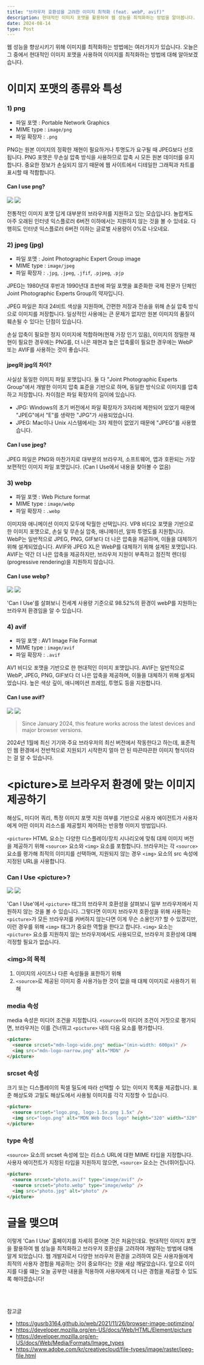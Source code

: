 ```yaml
---
title: "브라우저 호환성을 고려한 이미지 최적화 (feat. webP, avif)"
description: 현대적인 이미지 포맷을 활용하여 웹 성능을 최적화하는 방법을 알아봅니다.
date: 2024-08-14
type: Post
---
```


웹 성능을 향상시키기 위해 이미지를 최적화하는 방법에는 여러가지가 있습니다. 오늘은 그 중에서 현대적인 이미지 포맷을 사용하여 이미지를 최적화하는 방법에 대해 알아보겠습니다.

# 이미지 포맷의 종류와 특성

### 1) png

- 파일 포맷 : Portable Network Graphics
- MIME type : `image/png`
- 파일 확장자 : `.png`

PNG는 원본 이미지의 정확한 재현이 필요하거나 투명도가 요구될 때 JPEG보다 선호됩니다. PNG 포맷은 무손실 압축 방식을 사용하므로 압축 시 모든 원본 데이터를 유지합니다. 중요한 정보가 손실되지 않기 때문에 웹 사이트에서 디테일한 그래픽과 차트를 표시할 때 적합합니다.

#### Can I use png?

<img src="/images/post/front-end/modern-image-format/04.png"/>
<img src="/images/post/front-end/modern-image-format/03.png"/>

전통적인 이미지 포맷 답게 대부분의 브라우저를 지원하고 있는 모습입니다. 놀랍게도 아주 오래된 인터넷 익스플로러 6버전 이하에서는 지원하지 않는 것을 볼 수 있네요. 다행히도 인터넷 익스플로러 6버전 이하는 글로벌 사용량이 0%로 나오네요.

### 2) jpeg (jpg)

- 파일 포맷 : Joint Photographic Expert Group image
- MIME type : `image/jpeg`
- 파일 확장자 : `.jpg`, `.jpeg`, `.jfif`, `.pjpeg`, `.pjp`

JPEG는 1980년대 후반과 1990년대 초반에 파일 포맷을 표준화한 국제 전문가 단체인 Joint Photographic Experts Group의 약자입니다.

JPEG 파일은 최대 24비트 색상을 지원하며, 간편한 저장과 전송을 위해 손실 압축 방식으로 이미지를 저장합니다. 일상적인 사용에는 큰 문제가 없지만 원본 이미지의 품질이 훼손될 수 있다는 단점이 있습니다.

손실 압축이 필요한 정지 이미지에 적합하며(현재 가장 인기 있음), 이미지의 정밀한 재현이 필요한 경우에는 PNG를, 더 나은 재현과 높은 압축률이 필요한 경우에는 WebP 또는 AVIF를 사용하는 것이 좋습니다.

#### jpeg와 jpg의 차이?

사실상 동일한 이미지 파일 포맷입니다. 둘 다 "Joint Photographic Experts Group"에서 개발한 이미지 압축 표준을 기반으로 하며, 동일한 방식으로 이미지를 압축하고 저장합니다. 차이점은 파일 확장자의 길이에 있습니다.

- JPG: Windows의 초기 버전에서 파일 확장자가 3자리에 제한되어 있었기 때문에 "JPEG"에서 "E"를 생략한 "JPG"가 사용되었습니다.
- JPEG: Mac이나 Unix 시스템에서는 3자 제한이 없었기 때문에 "JPEG"를 사용했습니다.

#### Can I use jpeg?

JPEG 파일은 PNG와 마찬가지로 대부분의 브라우저, 소프트웨어, 앱과 호환되는 가장 보편적인 이미지 파일 포맷입니다. (Can I Use에서 내용을 찾아볼 수 없음)

### 3) webp

- 파일 포맷 : Web Picture format
- MIME type : `image/webp`
- 파일 확장자 : `.webp`

이미지와 애니메이션 이미지 모두에 탁월한 선택입니다. VP8 비디오 포맷을 기반으로 한 이미지 포맷으로, 손실 및 무손실 압축, 애니메이션, 알파 투명도를 지원합니다. WebP는 일반적으로 JPEG, PNG, GIF보다 더 나은 압축을 제공하며, 이들을 대체하기 위해 설계되었습니다. AVIF와 JPEG XL은 WebP를 대체하기 위해 설계된 포맷입니다. AVIF는 약간 더 나은 압축을 제공하지만, 브라우저 지원이 부족하고 점진적 렌더링(progressive rendering)을 지원하지 않습니다.

#### Can I use webp?

<img src="/images/post/front-end/modern-image-format/05.png"/>
<img src="/images/post/front-end/modern-image-format/06.png"/>

'Can I Use'를 살펴보니 전세계 사용량 기준으로 98.52%의 환경이 webP를 지원하는 브라우저 환경임을 알 수 있습니다.

### 4) avif

- 파일 포맷 : AV1 Image File Format
- MIME type : `image/avif`
- 파일 확장자 : `.avif`

AV1 비디오 포맷을 기반으로 한 현대적인 이미지 포맷입니다. AVIF는 일반적으로 WebP, JPEG, PNG, GIF보다 더 나은 압축을 제공하며, 이들을 대체하기 위해 설계되었습니다. 높은 색상 깊이, 애니메이션 프레임, 투명도 등을 지원합니다.

#### Can I use avif?

<img src="/images/post/front-end/modern-image-format/02.png"/>
<img src="/images/post/front-end/modern-image-format/01.png"/>

> Since January 2024, this feature works across the latest devices and major browser versions.

2024년 1월에 최신 기기와 주요 브라우저의 최신 버전에서 작동한다고 하는데, 표준적인 웹 환경에서 전반적으로 지원되기 시작한지 얼마 안 된 따끈따끈한 이미지 형식이라는 걸 알 수 있습니다.

# \<picture>로 브라우저 환경에 맞는 이미지 제공하기

해상도, 미디어 쿼리, 특정 이미지 포맷 지원 여부를 기반으로 사용자 에이전트가 사용자에게 어떤 이미지 리소스를 제공할지 제어하는 반응형 이미지 방법입니다.

`<picture>` HTML 요소는 다양한 디스플레이/장치 시나리오에 맞춰 대체 이미지 버전을 제공하기 위해 `<source>` 요소와 `<img>` 요소를 포함합니다. 브라우저는 각 `<source>` 요소를 평가해 최적의 이미지를 선택하며, 지원되지 않는 경우 `<img>` 요소의 src 속성에 지정된 URL을 사용합니다.

### Can I Use \<picture>?

<img src="/images/post/front-end/modern-image-format/07.png"/>
<img src="/images/post/front-end/modern-image-format/08.png"/>

'Can I Use'에서 `<picture>` 태그의 브라우저 호환성을 살펴보니 일부 브라우저에서 지원하지 않는 것을 볼 수 있습니다. 그렇다면 이미지 브라우저 호환성을 위해 사용하는 `<picture>`가 모든 브라우저를 커버하지 않는다면 이게 무슨 소용인가? 할 수 있겠지만, 이런 경우를 위해 `<img>` 태그가 중요한 역할을 한다고 합니다. `<img>` 요소는 `<picture>` 요소를 지원하지 않는 브라우저에서도 사용되므로, 브라우저 호환성에 대해 걱정할 필요가 없습니다.

### \<img>의 목적

1. 이미지의 사이즈나 다른 속성들을 표한하기 위해
2. `<source>`로 제공된 이미지 중 사용가능한 것이 없을 때 대체 이미지로 사용하기 위해

### media 속성

media 속성은 미디어 조건을 지정합니다. `<source>`의 미디어 조건이 거짓으로 평가되면, 브라우저는 이를 건너뛰고 `<picture>` 내의 다음 요소를 평가합니다.

```html
<picture>
  <source srcset="mdn-logo-wide.png" media="(min-width: 600px)" />
  <img src="mdn-logo-narrow.png" alt="MDN" />
</picture>
```

### srcset 속성

크기 또는 디스플레이의 픽셀 밀도에 따라 선택할 수 있는 이미지 목록을 제공합니다. 표준 해상도와 고밀도 해상도에서 사용될 이미지를 각각 지정할 수 있습니다.

```html
<picture>
  <source srcset="logo.png, logo-1.5x.png 1.5x" />
  <img src="logo.png" alt="MDN Web Docs logo" height="320" width="320" />
</picture>
```

### type 속성

`<source>` 요소의 srcset 속성에 있는 리소스 URL에 대한 MIME 타입을 지정합니다. 사용자 에이전트가 지정된 타입을 지원하지 않으면, `<source>` 요소는 건너뛰어집니다.

```html
<picture>
  <source srcset="photo.avif" type="image/avif" />
  <source srcset="photo.webp" type="image/webp" />
  <img src="photo.jpg" alt="photo" />
</picture>
```

# 글을 맺으며

이렇게 'Can I Use' 홈페이지를 자세히 뜯어본 것은 처음인데요. 현대적인 이미지 포맷을 활용하여 웹 성능을 최적화하고 브라우저 호환성을 고려하여 개발하는 방법에 대해 알게 되었습니다. 웹 개발자로서 다양한 브라우저 환경을 고려하여 모든 사용자들에게 최적의 사용자 경험을 제공하는 것이 중요하다는 것을 새삼 깨달았습니다. 앞으로 이미지를 다룰 떄는 오늘 공부한 내용을 적용하여 사용자에게 더 나은 경험을 제공할 수 있도록 해야겠습니다!

<br/>
<br/>
<br/>
참고글

- https://gusrb3164.github.io/web/2021/11/26/browser-image-optimzing/
- https://developer.mozilla.org/en-US/docs/Web/HTML/Element/picture
- https://developer.mozilla.org/en-US/docs/Web/Media/Formats/Image_types
- https://www.adobe.com/kr/creativecloud/file-types/image/raster/jpeg-file.html
